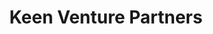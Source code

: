 ---
layout: firm_page
title: "Keen Venture Partners"
id: "keenventurepartners.com"
permalink: "/keenventurepartnerskeenventurepartners.com/"
website: "https://www.keenventurepartners.com"
offices: "Amsterdam (Netherlands), London (United Kingdom)"
investment_stages: "Series A, Series B"
portfolio_companies: "Gourmey, Allo, Vesper, Doctify, Crisp, Beekeeper, Teamleader, The Financial Operating System for SMEs, Mika, Rescale, Withlocals, Lucinity, Nextail, Plana, Vonwood, Talent Platform for the Modern Recruiter, Empowering Defense with the Future of Unmanned Systems, Impraise, Finn, Studyportals, Eclecticiq, Dreamquark, Lendis, Cleyrop, Farewill, Klima, Bodyguard, Bits of Stock, Fiscozen"
portfolio_link: "https://www.keenventurepartners.com/portfolio"
investment_markets: "Productive AI & Data, Defense Tech, Financial Operations (FinOps)"
founded_year: "2016"
description: "Keen Venture Partners is a radically human venture capital firm backing exceptional teams across Europe. They focus on early-stage tech companies and prioritize building strong relationships with founders before funding."
linkedin: "https://www.linkedin.com/company/keen-venture-partners/"
twitter: "https://www.twitter.com/keenvp"
instagram: ""
team_page: "https://www.keenventurepartners.com/our-people"
investor_type: "Venture Capital"
crunchbase: "https://www.crunchbase.com/organization/keen-venture-partners-2"
pitchbook: ""

# SEO Optimization
meta_title: "Keen Venture Partners - VC Firm - projectstartups.com"
meta_description: "Keen Venture Partners, Keen Venture Partners is a radically human venture capital firm backing exceptional teams across Europe. They focus on early-stage tech companies and ..."
meta_keywords: "Keen Venture Partners, Productive AI & Data, Defense Tech, Financial Operations (FinOps), VC firm, venture capital, startup investor, projectstartups.com"
canonical_url: "https://vc.projectstartups.com/keenventurepartnerskeenventurepartners.com/"
---